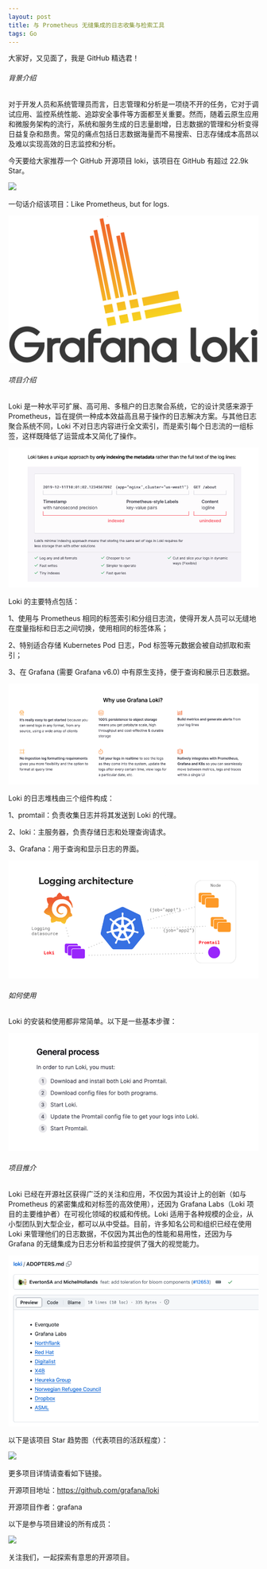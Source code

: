 ```yaml
---
layout: post
title: 与 Prometheus 无缝集成的日志收集与检索工具
tags: Go
---
```


大家好，又见面了，我是 GitHub 精选君！

###### 背景介绍

对于开发人员和系统管理员而言，日志管理和分析是一项绕不开的任务，它对于调试应用、监控系统性能、追踪安全事件等方面都至关重要。然而，随着云原生应用和微服务架构的流行，系统和服务生成的日志量剧增，日志数据的管理和分析变得日益复杂和昂贵。常见的痛点包括日志数据海量而不易搜索、日志存储成本高昂以及难以实现高效的日志监控和分析。

今天要给大家推荐一个 GitHub 开源项目 loki，该项目在 GitHub 有超过 22.9k Star。

![](https://stats.deeptrain.net/repo/grafana/loki/?theme=light)

一句话介绍该项目：Like Prometheus, but for logs.


![](https://raw.githubusercontent.com/grafana/loki/master/docs/sources/logo_and_name.png)


###### 项目介绍

Loki 是一种水平可扩展、高可用、多租户的日志聚合系统，它的设计灵感来源于 Prometheus，旨在提供一种成本效益高且易于操作的日志解决方案。与其他日志聚合系统不同，Loki 不对日志内容进行全文索引，而是索引每个日志流的一组标签，这样既降低了运营成本又简化了操作。

![](https://raw.githubusercontent.com/ZhuPeng/pic/master/images/compress_image-20240725215112593.png)

Loki 的主要特点包括：

1、使用与 Prometheus 相同的标签索引和分组日志流，使得开发人员可以无缝地在度量指标和日志之间切换，使用相同的标签体系；

2、特别适合存储 Kubernetes Pod 日志，Pod 标签等元数据会被自动抓取和索引；

3、在 Grafana (需要 Grafana v6.0) 中有原生支持，便于查询和展示日志数据。

![](https://raw.githubusercontent.com/ZhuPeng/pic/master/images/compress_image-20240725215156075.png)

Loki 的日志堆栈由三个组件构成：

1、promtail：负责收集日志并将其发送到 Loki 的代理。

2、loki：主服务器，负责存储日志和处理查询请求。

3、Grafana：用于查询和显示日志的界面。

![](https://raw.githubusercontent.com/ZhuPeng/pic/master/images/compress_image-20240725215309572.png)

###### 如何使用

Loki 的安装和使用都非常简单。以下是一些基本步骤：

![](https://raw.githubusercontent.com/ZhuPeng/pic/master/images/compress_image-20240725215426582.png)

###### 项目推介

Loki 已经在开源社区获得广泛的关注和应用，不仅因为其设计上的创新（如与 Prometheus 的紧密集成和对标签的高效使用），还因为 Grafana Labs（Loki 项目的主要维护者）在可视化领域的权威和传统。Loki 适用于各种规模的企业，从小型团队到大型企业，都可以从中受益。目前，许多知名公司和组织已经在使用 Loki 来管理他们的日志数据，不仅因为其出色的性能和易用性，还因为与 Grafana 的无缝集成为日志分析和监控提供了强大的视觉能力。

![](https://raw.githubusercontent.com/ZhuPeng/pic/master/images/compress_image-20240725215547118.png)

以下是该项目 Star 趋势图（代表项目的活跃程度）：

![](https://api.star-history.com/svg?repos=grafana/loki&type=Timeline)

更多项目详情请查看如下链接。

开源项目地址：https://github.com/grafana/loki 

开源项目作者：grafana

以下是参与项目建设的所有成员：

![](https://contrib.rocks/image?repo=grafana/loki)

关注我们，一起探索有意思的开源项目。

